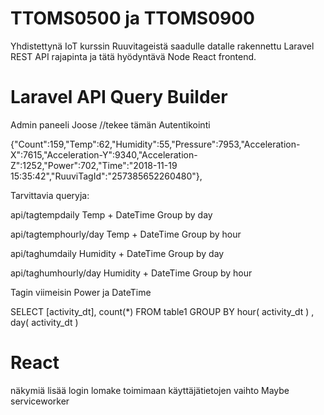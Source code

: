 # TTOMS0500 ja TTOMS0900

Yhdistettynä IoT kurssin Ruuvitageistä saadulle datalle rakennettu Laravel REST API rajapinta ja tätä hyödyntävä Node React frontend.

# Laravel API Query Builder

Admin paneeli Joose //tekee tämän
Autentikointi 


{"Count":159,"Temp":62,"Humidity":55,"Pressure":7953,"Acceleration-X":7615,"Acceleration-Y":9340,"Acceleration-Z":1252,"Power":702,"Time":"2018-11-19 15:35:42","RuuviTagId":"257385652260480"},

Tarvittavia queryja:

api/tagtempdaily
Temp + DateTime
Group by day

api/tagtemphourly/day
Temp + DateTime
Group by hour

api/taghumdaily
Humidity + DateTime
Group by day

api/taghumhourly/day
Humidity + DateTime
Group by hour

Tagin viimeisin Power ja DateTime

SELECT [activity_dt], count(*)
FROM table1
GROUP BY hour( activity_dt ) , day( activity_dt )


# React

näkymiä lisää
login lomake toimimaan
käyttäjätietojen vaihto
Maybe serviceworker
